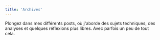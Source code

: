 ```yaml
---
title: 'Archives'
---
```


Plongez dans mes différents posts, où j'aborde des sujets techniques, des analyses et quelques réflexions plus libres. Avec parfois un peu de tout cela.
